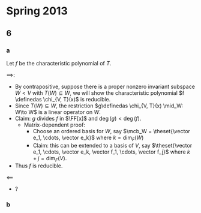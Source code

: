 # Spring 2013

## 6

### a

Let $f$ be the characteristic polynomial of $T$.

$\implies$:

- By contrapositive, suppose there is a proper nonzero invariant subspace $W<V$ with $T(W) \subseteq W$, we will show the characteristic polynomial $f \definedas \chi_{V, T}(x)$ is reducible.
- Since $T(W)\subseteq W$, the restriction $g\definedas \chi_{V, T}(x) \mid_W: W\to W$ is a linear operator on $W$.
- Claim: $g$ divides $f$ in $\FF[x]$ and $\deg(g) < \deg(f)$.
  - Matrix-dependent proof:
    - Choose an ordered basis for $W$, say $\mcb_W = \theset{\vector e_1, \cdots, \vector e_k}$ where $k=\dim_F(W)$
    - Claim: this can be extended to a basis of $V$, say $\theset{\vector e_1, \cdots, \vector e_k, \vector f_1, \cdots, \vector f_j}$ where $k+j = \dim_F(V)$.
- Thus $f$ is reducible.

$\impliedby$

- ?

### b
